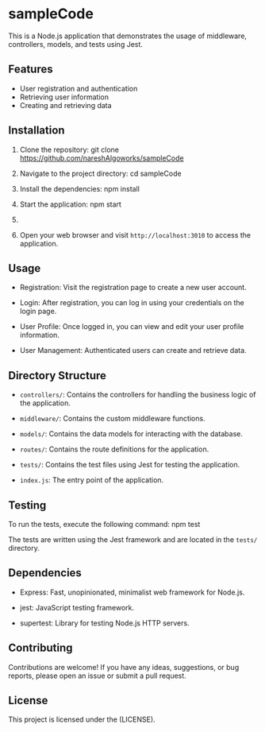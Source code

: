 # sampleCode

This is a Node.js application that demonstrates the usage of middleware, controllers, models, and tests using Jest.

## Features

- User registration and authentication
- Retrieving user information
- Creating and retrieving data

## Installation

1. Clone the repository:
   git clone https://github.com/nareshAlgoworks/sampleCode

2. Navigate to the project directory:
    cd sampleCode

3. Install the dependencies:
    npm install

4. Start the application:
    npm start
5. 
5. Open your web browser and visit `http://localhost:3010` to access the application.

## Usage

- Registration: Visit the registration page to create a new user account.

- Login: After registration, you can log in using your credentials on the login page.

- User Profile: Once logged in, you can view and edit your user profile information.

- User Management: Authenticated users can create and retrieve data.

## Directory Structure

- `controllers/`: Contains the controllers for handling the business logic of the application.

- `middleware/`: Contains the custom middleware functions.

- `models/`: Contains the data models for interacting with the database.

- `routes/`: Contains the route definitions for the application.

- `tests/`: Contains the test files using Jest for testing the application.

- `index.js`: The entry point of the application.

## Testing

To run the tests, execute the following command:
    npm test

The tests are written using the Jest framework and are located in the `tests/` directory.

## Dependencies

- Express: Fast, unopinionated, minimalist web framework for Node.js.

- jest: JavaScript testing framework.

- supertest: Library for testing Node.js HTTP servers.

## Contributing

Contributions are welcome! If you have any ideas, suggestions, or bug reports, please open an issue or submit a pull request.

## License

This project is licensed under the (LICENSE).


